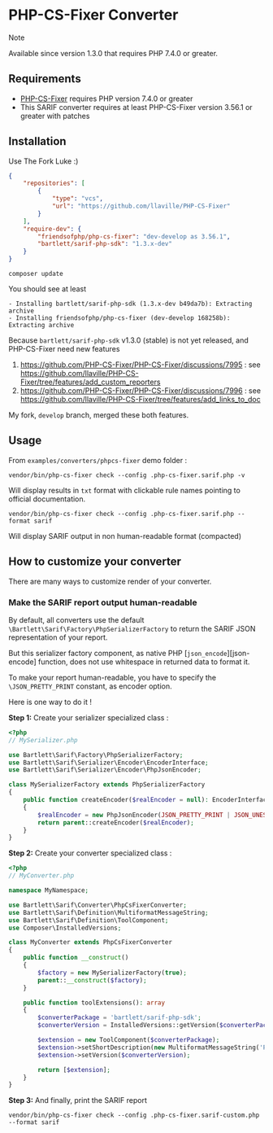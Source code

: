 <!-- markdownlint-disable MD013 -->
# PHP-CS-Fixer Converter

> [!NOTE]
> Available since version 1.3.0 that requires PHP 7.4.0 or greater.

## Requirements

* [PHP-CS-Fixer][php-cs-fixer] requires PHP version 7.4.0 or greater
* This SARIF converter requires at least PHP-CS-Fixer version 3.56.1 or greater with patches

## Installation

Use The Fork Luke :)

```json
{
    "repositories": [
        {
            "type": "vcs",
            "url": "https://github.com/llaville/PHP-CS-Fixer"
        }
    ],
    "require-dev": {
        "friendsofphp/php-cs-fixer": "dev-develop as 3.56.1",
        "bartlett/sarif-php-sdk": "1.3.x-dev"
    }
}
```

```shell
composer update
```

You should see at least

```text
- Installing bartlett/sarif-php-sdk (1.3.x-dev b49da7b): Extracting archive
- Installing friendsofphp/php-cs-fixer (dev-develop 168258b): Extracting archive
```

Because `bartlett/sarif-php-sdk` v1.3.0 (stable) is not yet released, and PHP-CS-Fixer need new features

1. https://github.com/PHP-CS-Fixer/PHP-CS-Fixer/discussions/7995 : see https://github.com/llaville/PHP-CS-Fixer/tree/features/add_custom_reporters
2. https://github.com/PHP-CS-Fixer/PHP-CS-Fixer/discussions/7996 : see https://github.com/llaville/PHP-CS-Fixer/tree/features/add_links_to_doc

My fork, `develop` branch, merged these both features.

## Usage

From `examples/converters/phpcs-fixer` demo folder :

```shell
vendor/bin/php-cs-fixer check --config .php-cs-fixer.sarif.php -v
```

Will display results in `txt` format with clickable rule names pointing to official documentation.


```shell
vendor/bin/php-cs-fixer check --config .php-cs-fixer.sarif.php --format sarif
```

Will display SARIF output in non human-readable format (compacted)

## How to customize your converter

There are many ways to customize render of your converter.

### Make the SARIF report output human-readable

By default, all converters use the default `\Bartlett\Sarif\Factory\PhpSerializerFactory`
to return the SARIF JSON representation of your report.

But this serializer factory component, as native PHP [`json_encode`][json-encode] function,
does not use whitespace in returned data to format it.

To make your report human-readable, you have to specify the `\JSON_PRETTY_PRINT` constant, as encoder option.

Here is one way to do it !

**Step 1:** Create your serializer specialized class :

```php
<?php
// MySerializer.php

use Bartlett\Sarif\Factory\PhpSerializerFactory;
use Bartlett\Sarif\Serializer\Encoder\EncoderInterface;
use Bartlett\Sarif\Serializer\Encoder\PhpJsonEncoder;

class MySerializerFactory extends PhpSerializerFactory
{
    public function createEncoder($realEncoder = null): EncoderInterface
    {
        $realEncoder = new PhpJsonEncoder(JSON_PRETTY_PRINT | JSON_UNESCAPED_SLASHES);
        return parent::createEncoder($realEncoder);
    }
}
```

**Step 2:** Create your converter specialized class :

```php
<?php
// MyConverter.php

namespace MyNamespace;

use Bartlett\Sarif\Converter\PhpCsFixerConverter;
use Bartlett\Sarif\Definition\MultiformatMessageString;
use Bartlett\Sarif\Definition\ToolComponent;
use Composer\InstalledVersions;

class MyConverter extends PhpCsFixerConverter
{
    public function __construct()
    {
        $factory = new MySerializerFactory(true);
        parent::__construct($factory);
    }

    public function toolExtensions(): array
    {
        $converterPackage = 'bartlett/sarif-php-sdk';
        $converterVersion = InstalledVersions::getVersion($converterPackage);

        $extension = new ToolComponent($converterPackage);
        $extension->setShortDescription(new MultiformatMessageString('PHP-CS-Fixer SARIF Converter'));
        $extension->setVersion($converterVersion);

        return [$extension];
    }
}
```

**Step 3:** And finally, print the SARIF report

```shell
vendor/bin/php-cs-fixer check --config .php-cs-fixer.sarif-custom.php --format sarif
```

[php-cs-fixer]: https://github.com/PHP-CS-Fixer/PHP-CS-Fixer
